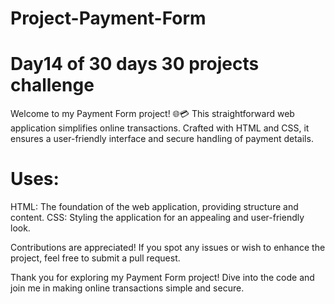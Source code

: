 # Project-Payment-Form
# Day14 of 30 days 30 projects challenge

Welcome to my Payment Form project! 🌐💳 This straightforward web application simplifies online transactions. Crafted with HTML and CSS, it ensures a user-friendly interface and secure handling of payment details.

# Uses:
HTML: The foundation of the web application, providing structure and content.
CSS: Styling the application for an appealing and user-friendly look.

Contributions are appreciated! If you spot any issues or wish to enhance the project, feel free to submit a pull request.

Thank you for exploring my Payment Form project! Dive into the code and join me in making online transactions simple and secure. 
